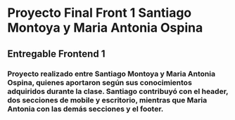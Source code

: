 # Proyecto Final Front 1 Santiago Montoya y Maria Antonia Ospina


## Entregable Frontend 1 

### Proyecto realizado entre Santiago Montoya y Maria Antonia Ospina, quienes aportaron según sus conocimientos adquiridos durante la clase. Santiago contribuyó con el header, dos secciones de mobile y escritorio, mientras que Maria Antonia con las demás secciones y el footer.
